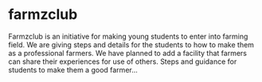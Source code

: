 # farmzclub
Farmzclub is an initiative for making young students to enter into farming field.
We are giving steps and details for the students to how to make them as a professional farmers.
We have planned to add a facility that farmers can share their experiences for use of others.
Steps and guidance for students to make them a good farmer...
